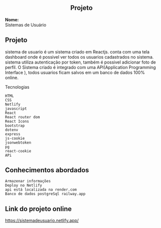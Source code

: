 ## <center> Projeto
**Nome:**  
Sistemas de Usuário

## Projeto

sistema de usuario é um sistema criado em Reactjs. conta com uma tela dashboard onde é possivel ver todos os usuarios cadastrados no sistema. sistema utiliza autenticação por token, também é possivel adicionar foto de perfil. O Sistema criado é integrado com uma API(Application Programming Interface ), todos usuarios ficam salvos em um banco de dados 100% online.

 Tecnologias

    HTML
    CSS
    Netlify
    javascript
    React
    React router dom
    React Icons
    bootstrap 
    dotenv
    express
    js-cookie
    jsonwebtoken
    pg
    react-cookie
    APi
    
## Conhecimentos abordados

    Armazenar informações
    Deploy no Netlify
    api está localizada na render.com
    Banco de dados postgreSql railway.app

## Link do projeto online 

https://sistemadeusuario.netlify.app/


